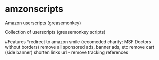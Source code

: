 # amzonscripts
Amazon userscripts (greasemonkey)

Collection of userscripts (greasemonkey scripts)

#Features
\*redirect to amazon smile (recomeded charity: MSF Doctors without borders)
remove all sponsored ads, banner ads, etc
remove cart (side banner)
shorten links url - remove tracking references

